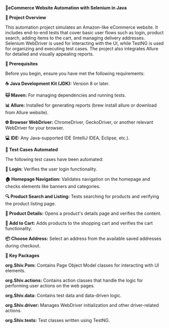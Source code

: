 **🛒eCommerce Website Automation with Selenium in Java**


**📖 Project Overview**

This automation project simulates an Amazon-like eCommerce website. It includes end-to-end tests that cover basic user flows such as login, product search, adding items to the cart, and managing delivery addresses. Selenium WebDriver is used for interacting with the UI, while TestNG is used for organizing and executing test cases. The project also integrates Allure for detailed and visually appealing reports.


**🔧 Prerequisites**

Before you begin, ensure you have met the following requirements:

**☕ Java Development Kit (JDK):** Version 8 or later.

**🐱 Maven:** For managing dependencies and running tests.

**📊 Allure:** Installed for generating reports (brew install allure or download from Allure website).

**🌐 Browser WebDriver:** ChromeDriver, GeckoDriver, or another relevant WebDriver for your browser.

**💻 IDE:** Any Java-supported IDE (IntelliJ IDEA, Eclipse, etc.).


**📝 Test Cases Automated**

The following test cases have been automated:


**🔑 Login:** Verifies the user login functionality.

**🏠 Homepage Navigation:** Validates navigation on the homepage and checks elements like banners and categories.

**🔍 Product Search and Listing:** Tests searching for products and verifying the product listing page.

**📄 Product Details:** Opens a product's details page and verifies the content.

**🛒 Add to Cart:** Adds products to the shopping cart and verifies the cart functionality.

**📦 Choose Address:** Select an address from the available saved addresses during checkout.


**📂 Key Packages**

**org.Shiv.Pom:** Contains Page Object Model classes for interacting with UI elements. 

**org.Shiv.actions:** Contains action classes that handle the logic for performing user actions on the web pages. 

**org.Shiv.data:** Contains test data and data-driven logic. 

**org.Shiv.driver:** Manages WebDriver initialization and other driver-related actions. 

**org.Shiv.tests:** Test classes written using TestNG. 


